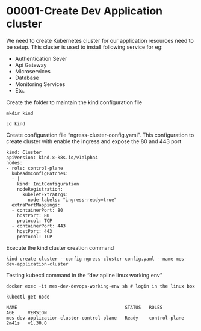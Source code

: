 # 00001-Create Dev Application cluster
We need to create Kubernetes cluster for our application resources need to be setup. This cluster is used to install following service for eg:

- Authentication Sever
- Api Gateway
- Microservices
- Database
- Monitoring Services
- Etc.

Create the folder to maintain the kind configuration file

    mkdir kind
    
    cd kind

Create configuration file “ngress-cluster-config.yaml”. This configuration to create cluster with enable the ingress and expose the 80 and 443 port

    kind: Cluster
    apiVersion: kind.x-k8s.io/v1alpha4
    nodes:
    - role: control-plane
      kubeadmConfigPatches:
      - |
        kind: InitConfiguration
        nodeRegistration:
          kubeletExtraArgs:
            node-labels: "ingress-ready=true"
      extraPortMappings:
      - containerPort: 80
        hostPort: 80
        protocol: TCP
      - containerPort: 443
        hostPort: 443
        protocol: TCP

Execute the kind cluster creation command

    kind create cluster --config ngress-cluster-config.yaml --name mes-dev-application-cluster

Testing kubectl command in the “dev apline linux working env”

    docker exec -it mes-dev-devops-working-env sh # login in the linux box
    
    kubectl get node
    
    NAME                                        STATUS   ROLES           AGE     VERSION
    mes-dev-application-cluster-control-plane   Ready    control-plane   2m41s   v1.30.0

